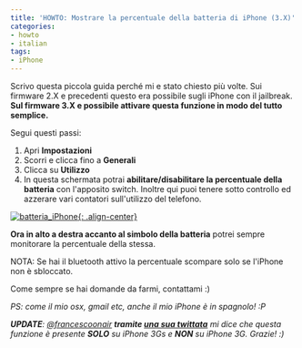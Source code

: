 ```yaml
---
title: 'HOWTO: Mostrare la percentuale della batteria di iPhone (3.X)'
categories:
- howto
- italian
tags:
- iPhone
---
```

Scrivo questa piccola guida perché mi e stato chiesto più volte. Sui firmware
2.X e precedenti questo era possibile sugli iPhone con il jailbreak. **Sul
firmware 3.X e possibile attivare questa funzione in modo del tutto
semplice.**

Segui questi passi:

  1. Apri **Impostazioni**
  2. Scorri e clicca fino a **Generali**
  3. Clicca su **Utilizzo**
  4. In questa schermata potrai **abilitare/disabilitare la percentuale della batteria** con l'apposito switch. Inoltre qui puoi tenere sotto controllo ed azzerare vari contatori sull'utilizzo del telefono.
  

[![batteria_iPhone]({{site.url}}/assets/images/batteria_iPhone.png){: .align-center}]({{site.url}}/assets/images/batteria_iPhone.png)

**Ora in alto a destra accanto al simbolo della batteria** potrei sempre monitorare la percentuale della stessa.

NOTA: Se hai il bluetooth attivo la percentuale scompare solo se l'iPhone non
è sbloccato.

Come sempre se hai domande da farmi, contattami :)

_PS: come il mio osx, gmail etc, anche il mio iPhone è in spagnolo! :P_

_**UPDATE**: [@francescoonair](http://twitter.com/francescoonair) __tramite
[una sua twittata](http://twitter.com/francescoonair/status/4122997911)__ mi
dice che questa funzione è presente **SOLO** su iPhone 3Gs e **NON** su
iPhone 3G. Grazie! :)_

